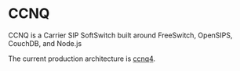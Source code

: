 CCNQ
====

CCNQ is a Carrier SIP SoftSwitch built around FreeSwitch, OpenSIPS, CouchDB, and Node.js

The current production architecture is [ccnq4](https://github.comi/shimaore/ccnq4).
